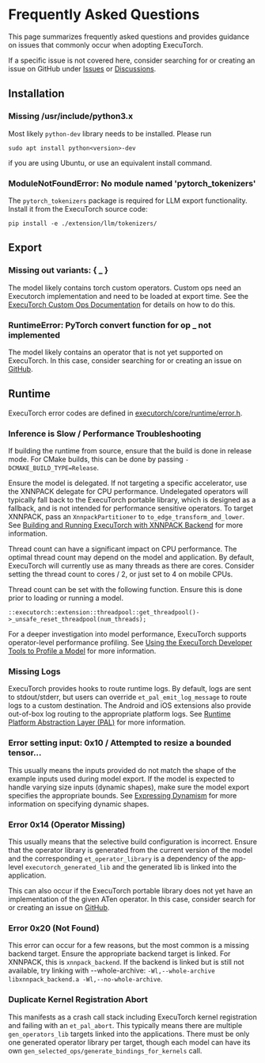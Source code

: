 # Frequently Asked Questions

This page summarizes frequently asked questions and provides guidance on issues that commonly occur when adopting ExecuTorch.

If a specific issue is not covered here, consider searching for or creating an issue on GitHub under [Issues](https://github.com/pytorch/executorch/issues) or [Discussions](https://github.com/pytorch/executorch/discussions).

## Installation

### Missing /usr/include/python3.x

Most likely `python-dev` library needs to be installed. Please run
```
sudo apt install python<version>-dev
```
if you are using Ubuntu, or use an equivalent install command.

### ModuleNotFoundError: No module named 'pytorch_tokenizers'

The `pytorch_tokenizers` package is required for LLM export functionality. Install it from the ExecuTorch source code:
```
pip install -e ./extension/llm/tokenizers/
```

## Export

### Missing out variants: { _ }

The model likely contains torch custom operators. Custom ops need an Executorch implementation and need to be loaded at export time. See the [ExecuTorch Custom Ops Documentation](kernel-library-custom-aten-kernel.md#apis) for details on how to do this.

### RuntimeError: PyTorch convert function for op _ not implemented

The model likely contains an operator that is not yet supported on ExecuTorch. In this case, consider searching for or creating an issue on [GitHub](https://github.com/pytorch/executorch/issues).

## Runtime

ExecuTorch error codes are defined in [executorch/core/runtime/error.h](https://github.com/pytorch/executorch/blob/main/runtime/core/error.h).

### Inference is Slow / Performance Troubleshooting

If building the runtime from source, ensure that the build is done in release mode. For CMake builds, this can be done by passing `-DCMAKE_BUILD_TYPE=Release`.

Ensure the model is delegated. If not targeting a specific accelerator, use the XNNPACK delegate for CPU performance. Undelegated operators will typically fall back to the ExecuTorch portable library, which is designed as a fallback, and is not intended for performance sensitive operators. To target XNNPACK, pass an `XnnpackPartitioner` to `to_edge_transform_and_lower`. See [Building and Running ExecuTorch with XNNPACK Backend](tutorial-xnnpack-delegate-lowering.md) for more information.

Thread count can have a significant impact on CPU performance. The optimal thread count may depend on the model and application. By default, ExecuTorch will currently use as many threads as there are cores. Consider setting the thread count to cores / 2, or just set to 4 on mobile CPUs.

Thread count can be set with the following function. Ensure this is done prior to loading or running a model.
```
::executorch::extension::threadpool::get_threadpool()->_unsafe_reset_threadpool(num_threads);
```

For a deeper investigation into model performance, ExecuTorch supports operator-level performance profiling. See [Using the ExecuTorch Developer Tools to Profile a Model](devtools-integration-tutorial.md) for more information.

### Missing Logs

ExecuTorch provides hooks to route runtime logs. By default, logs are sent to stdout/stderr, but users can override `et_pal_emit_log_message` to route logs to a custom destination. The Android and iOS extensions also provide out-of-box log routing to the appropriate platform logs. See [Runtime Platform Abstraction Layer (PAL)](runtime-platform-abstraction-layer.md) for more information.

### Error setting input: 0x10 / Attempted to resize a bounded tensor...

This usually means the inputs provided do not match the shape of the example inputs used during model export. If the model is expected to handle varying size inputs (dynamic shapes), make sure the model export specifies the appropriate bounds. See [Expressing Dynamism](https://pytorch.org/docs/stable/export.html#expressing-dynamism) for more information on specifying dynamic shapes.

### Error 0x14 (Operator Missing)

This usually means that the selective build configuration is incorrect. Ensure that the operator library is generated from the current version of the model and the corresponding `et_operator_library` is a dependency of the app-level `executorch_generated_lib` and the generated lib is linked into the application.

This can also occur if the ExecuTorch portable library does not yet have an implementation of the given ATen operator. In this case, consider search for or creating an issue on [GitHub](https://github.com/pytorch/executorch/issues).

### Error 0x20 (Not Found)

This error can occur for a few reasons, but the most common is a missing backend target. Ensure the appropriate backend target is linked. For XNNPACK, this is `xnnpack_backend`. If the backend is linked but is still not available, try linking with --whole-archive: `-Wl,--whole-archive libxnnpack_backend.a -Wl,--no-whole-archive`.

### Duplicate Kernel Registration Abort

This manifests as a crash call stack including ExecuTorch kernel registration and failing with an `et_pal_abort`. This typically means there are multiple `gen_operators_lib` targets linked into the applications. There must be only one generated operator library per target, though each model can have its own `gen_selected_ops/generate_bindings_for_kernels` call.

